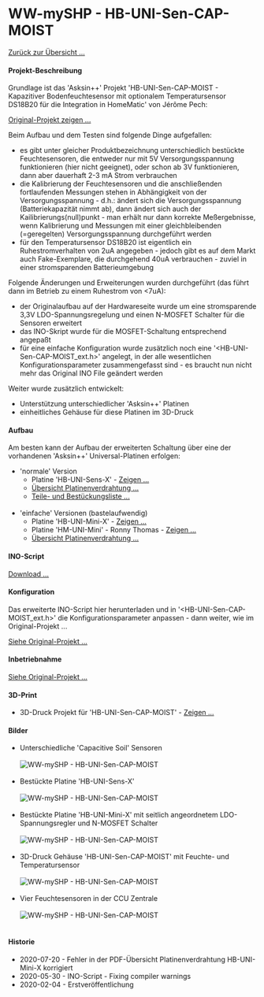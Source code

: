 # WW-mySHP - HB-UNI-Sen-CAP-MOIST

[Zurück zur Übersicht ...](../README.md)

#### Projekt-Beschreibung

Grundlage ist das 'Asksin++' Projekt 'HB-UNI-Sen-CAP-MOIST - Kapazitiver Bodenfeuchtesensor mit optionalem Temperatursensor DS18B20 für die Integration in HomeMatic' von Jérôme Pech:

[Original-Projekt zeigen ...](https://github.com/jp112sdl/HB-UNI-Sen-CAP-MOIST)

Beim Aufbau und dem Testen sind folgende Dinge aufgefallen:
- es gibt unter gleicher Produktbezeichnung unterschiedlich bestückte Feuchtesensoren, die entweder nur mit 5V Versorgungsspannung funktionieren (hier nicht geeignet), oder schon ab 3V funktionieren, dann aber dauerhaft 2-3 mA Strom verbrauchen
- die Kalibrierung der Feuchtesensoren und die anschließenden fortlaufenden Messungen stehen in Abhängigkeit von der Versorgungsspannung - d.h.: ändert sich die Versorgungsspannung (Batteriekapazität nimmt ab), dann ändert sich auch der Kailibrierungs(null)punkt - man erhält nur dann korrekte Meßergebnisse, wenn Kalibrierung und Messungen mit einer gleichbleibenden (=geregelten) Versorgungsspannung durchgeführt werden
- für den Temperatursensor DS18B20 ist eigentlich ein Ruhestromverhalten von 2uA angegeben - jedoch gibt es auf dem Markt auch Fake-Exemplare, die durchgehend 40uA verbrauchen - zuviel in einer stromsparenden Batterieumgebung

Folgende Änderungen und Erweiterungen wurden durchgeführt (das führt dann im Betrieb zu einem Ruhestrom von <7uA):
- der Originalaufbau auf der Hardwareseite wurde um eine stromsparende 3,3V LDO-Spannungsregelung und einen N-MOSFET Schalter für die Sensoren erweitert
- das INO-Skript wurde für die MOSFET-Schaltung entsprechend angepaßt
- für eine einfache Konfiguration wurde zusätzlich noch eine '<HB-UNI-Sen-CAP-MOIST_ext.h>' angelegt, in der alle wesentlichen Konfigurationsparameter zusammengefasst sind - es braucht nun nicht mehr das Original INO File geändert werden

Weiter wurde zusätzlich entwickelt:
- Unterstützung unterschiedlicher 'Asksin++' Platinen
- einheitliches Gehäuse für diese Platinen im 3D-Druck

#### Aufbau

Am besten kann der Aufbau der erweiterten Schaltung über eine der vorhandenen 'Asksin++' Universal-Platinen erfolgen:

- 'normale' Version
  - Platine 'HB-UNI-Sens-X' - [Zeigen ...](https://github.com/wolwin/WW-myPCB/tree/master/PCB_HB-UNI-Sens-X)
  - [Übersicht Platinenverdrahtung ...](./bin/HB-UNI-Sen-CAP-MOIST_ext_Verdrahtung_HB-UNI-Sens-X.pdf)
  - [Teile- und Bestückungsliste ...](./bin/HB-UNI-Sen-CAP-MOIST_HB-UNI-Sens-X_Teileliste.txt)
<br><br>
- 'einfache' Versionen (bastelaufwendig)
  - Platine 'HB-UNI-Mini-X' - [Zeigen ...](https://github.com/wolwin/WW-myPCB/tree/master/PCB_HB-UNI-Mini-X)
  - Platine 'HM-UNI-Mini' - Ronny Thomas - [Zeigen ...](https://github.com/ronnythomas/HB-Mini)
  - [Übersicht Platinenverdrahtung ...](./bin/HB-UNI-Sen-CAP-MOIST_ext_Verdrahtung_HB-UNI-Mini-X.pdf)

#### INO-Script
[Download ...](./bin/HB_UNI_Sen_CAP_MOIST_ext_20200530.zip)

#### Konfiguration

Das erweiterte INO-Script hier herunterladen und in '<HB-UNI-Sen-CAP-MOIST_ext.h>' die Konfigurationsparameter anpassen - dann weiter, wie im Original-Projekt ...

[Siehe Original-Projekt ...](https://github.com/jp112sdl/HB-UNI-Sen-CAP-MOIST#code-flashen)

#### Inbetriebnahme

[Siehe Original-Projekt ...](https://github.com/jp112sdl/HB-UNI-Sen-CAP-MOIST#gerät-anlernen)

#### 3D-Print
- 3D-Druck Projekt für 'HB-UNI-Sen-CAP-MOIST' - [Zeigen ...](https://github.com/wolwin/WW-my3DP/blob/master/3DP_HB-UNI-Sen-CAP-MOIST/README.md)

#### Bilder
- Unterschiedliche 'Capacitive Soil' Sensoren
<br><br>
![WW-mySHP - HB-UNI-Sen-CAP-MOIST](./img/SHP_CAP-MOIST_01.jpg "Feuchtesensoren")<br><br>
- Bestückte Platine 'HB-UNI-Sens-X'
<br><br>
![WW-mySHP - HB-UNI-Sen-CAP-MOIST](./img/SHP_CAP-MOIST_02.jpg "HB-UNI-Sens-X")<br><br>
- Bestückte Platine 'HB-UNI-Mini-X' mit seitlich angeordnetem LDO-Spannungsregler und N-MOSFET Schalter
<br><br>
![WW-mySHP - HB-UNI-Sen-CAP-MOIST](./img/SHP_CAP-MOIST_03.jpg "HB-UNI-Mini-X")<br><br>
- 3D-Druck Gehäuse 'HB-UNI-Sen-CAP-MOIST' mit Feuchte- und Temperatursensor
<br><br>
![WW-mySHP - HB-UNI-Sen-CAP-MOIST](./img/SHP_CAP-MOIST_04.jpg "Gehäuse 'HB-UNI-Sen-CAP-MOIST'")<br><br>
- Vier Feuchtesensoren in der CCU Zentrale
<br><br>
![WW-mySHP - HB-UNI-Sen-CAP-MOIST](./img/SHP_CAP-MOIST_05.jpg "Gehäuse 'HB-UNI-Sen-CAP-MOIST'")<br><br>

#### Historie
- 2020-07-20 - Fehler in der PDF-Übersicht Platinenverdrahtung HB-UNI-Mini-X korrigiert
- 2020-05-30 - INO-Script - Fixing compiler warnings
- 2020-02-04 - Erstveröffentlichung
